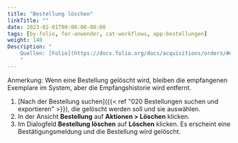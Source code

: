 ```yaml
---
title: "Bestellung löschen"
linkTitle: ""
date: 2023-02-01T00:00:00-00:00
tags: [by-folio, for-anwender, cat-workflows, app-bestellungen]
weight: 140
Description: "
    Quellen: [Folio](https://docs.folio.org/docs/acquisitions/orders/#deleting-an-order) <!-- & [GBV](https://info.gebev.de/pages/viewpage.action?pageId=851017769) -->
    "
---
```


Anmerkung: Wenn eine Bestellung gelöscht wird, bleiben die empfangenen Exemplare im System, aber die Empfangshistorie wird entfernt.

1.  [Nach der Bestellung suchen]({{< ref "020 Bestellungen suchen und exportieren" >}}), die gelöscht werden soll und sie auswählen.
2.  In der Ansicht **Bestellung** auf **Aktionen > Löschen** klicken.
3.  Im Dialogfeld **Bestellung löschen** auf **Löschen** klicken. Es erscheint eine Bestätigungsmeldung und die Bestellung wird gelöscht.
